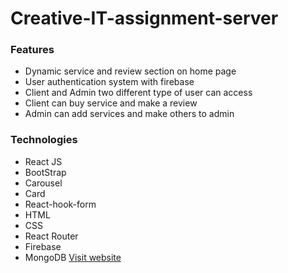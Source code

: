 # Creative-IT-assignment-server
### Features
- Dynamic service and review section on home page
- User authentication system with firebase
- Client and Admin two different type of user can access
- Client can buy service and make a review
- Admin can add services and make others to admin
### Technologies
- React JS
- BootStrap
- Carousel
- Card
- React-hook-form
- HTML
- CSS
- React Router
- Firebase
- MongoDB
[Visit website](https://creative-it-assignment.firebaseapp.com/)
